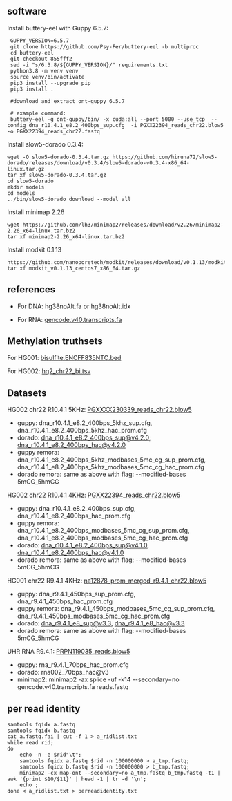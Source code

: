 ## software

Install buttery-eel with Guppy 6.5.7:

```
 GUPPY_VERSION=6.5.7
 git clone https://github.com/Psy-Fer/buttery-eel -b multiproc
 cd buttery-eel
 git checkout 855fff2
 sed -i "s/6.3.8/${GUPPY_VERSION}/" requirements.txt
 python3.8 -m venv venv
 source venv/bin/activate
 pip3 install --upgrade pip
 pip3 install .

 #download and extract ont-guppy 6.5.7 

 # example command: 
 buttery-eel -g ont-guppy/bin/ -x cuda:all --port 5000 --use_tcp  --config dna_r10.4.1_e8.2_400bps_sup.cfg  -i PGXX22394_reads_chr22.blow5  -o PGXX22394_reads_chr22.fastq  
```


Install slow5-dorado 0.3.4:

```
wget -O slow5-dorado-0.3.4.tar.gz https://github.com/hiruna72/slow5-dorado/releases/download/v0.3.4/slow5-dorado-v0.3.4-x86_64-linux.tar.gz
tar xf slow5-dorado-0.3.4.tar.gz
cd slow5-dorado
mkdir models
cd models
../bin/slow5-dorado download --model all

```


Install minimap 2.26

```
wget https://github.com/lh3/minimap2/releases/download/v2.26/minimap2-2.26_x64-linux.tar.bz2
tar xf minimap2-2.26_x64-linux.tar.bz2
```

Install modkit 0.1.13

```
https://github.com/nanoporetech/modkit/releases/download/v0.1.13/modkit_v0.1.13_centos7_x86_64.tar.gz
tar xf modkit_v0.1.13_centos7_x86_64.tar.gz
```

## references

- For DNA: hg38noAlt.fa or hg38noAlt.idx

- For RNA: [gencode.v40.transcripts.fa](https://www.dropbox.com/scl/fi/cigvodv4bfoiau7hnctrs/gencode.v40.transcripts.fa?rlkey=9agvj4693d2wifyhenicksuyd&dl=1)


## Methylation truthsets

For HG001: [bisulfite.ENCFF835NTC.bed](https://www.dropbox.com/scl/fi/mdhggu3sazhnyp7mppn15/bisulfite.ENCFF835NTC.bed.gz?rlkey=6o6obxg3bgr3wkzynasyem4n1&dl=1)

For HG002: [hg2_chr22_bi.tsv](https://www.dropbox.com/scl/fi/prpohd7mqtt6pg1n2umf3/hg2_chr22_bi.tsv?rlkey=sfvl3q5pta9s4fn6fz29n3iqj&dl=1)

## Datasets

HG002 chr22 R10.4.1 5KHz: [PGXXXX230339_reads_chr22.blow5](https://www.dropbox.com/scl/fi/d1acc4bes8j7smtzbuioj/PGXXXX230339_reads_chr22.blow5?rlkey=96lc1mhbyklz62quhacp7wjd8&dl=1)
- guppy: dna_r10.4.1_e8.2_400bps_5khz_sup.cfg, dna_r10.4.1_e8.2_400bps_5khz_hac_prom.cfg
- dorado: dna_r10.4.1_e8.2_400bps_sup@v4.2.0, dna_r10.4.1_e8.2_400bps_hac@v4.2.0
- guppy remora: dna_r10.4.1_e8.2_400bps_5khz_modbases_5mc_cg_sup_prom.cfg, dna_r10.4.1_e8.2_400bps_5khz_modbases_5mc_cg_hac_prom.cfg
- dorado remora: same as above with flag: --modified-bases 5mCG_5hmCG 

HG002 chr22 R10.4.1 4KHz: [PGXX22394_reads_chr22.blow5](https://www.dropbox.com/scl/fi/f0iqkomu1i5v692fgqcrh/PRPN119035_reads.blow5?rlkey=zbl4bfthvpkqs3bo8pfnw30cs&dl=1)
- guppy: dna_r10.4.1_e8.2_400bps_sup.cfg, dna_r10.4.1_e8.2_400bps_hac_prom.cfg
- guppy remora: dna_r10.4.1_e8.2_400bps_modbases_5mc_cg_sup_prom.cfg, dna_r10.4.1_e8.2_400bps_modbases_5mc_cg_hac_prom.cfg
- dorado: dna_r10.4.1_e8.2_400bps_sup@v4.1.0, dna_r10.4.1_e8.2_400bps_hac@v4.1.0
- dorado remora: same as above with flag: --modified-bases 5mCG_5hmCG 

HG001 chr22 R9.4.1 4KHz: [na12878_prom_merged_r9.4.1_chr22.blow5](https://www.dropbox.com/scl/fi/9a6oiiad5vzacm13udhi5/na12878_prom_merged_r9.4.1_chr22.blow5?rlkey=yqpppfxj3bch3rd8cq1dep65q&dl=1)
- guppy: dna_r9.4.1_450bps_sup_prom.cfg, dna_r9.4.1_450bps_hac_prom.cfg
- guppy remora: dna_r9.4.1_450bps_modbases_5mc_cg_sup_prom.cfg, dna_r9.4.1_450bps_modbases_5mc_cg_hac_prom.cfg
- dorado: dna_r9.4.1_e8_sup@v3.3, dna_r9.4.1_e8_hac@v3.3
- dorado remora: same as above with flag: --modified-bases 5mCG_5hmCG 

UHR RNA R9.4.1: [PRPN119035_reads.blow5](https://www.dropbox.com/scl/fi/f0iqkomu1i5v692fgqcrh/PRPN119035_reads.blow5?rlkey=zbl4bfthvpkqs3bo8pfnw30cs&dl=1)
- guppy: rna_r9.4.1_70bps_hac_prom.cfg
- dorado: rna002_70bps_hac@v3
- minimap2: minimap2 -ax splice -uf -k14 --secondary=no gencode.v40.transcripts.fa reads.fastq



## per read identity 

```
samtools fqidx a.fastq
samtools fqidx b.fastq
cat a.fastq.fai | cut -f 1 > a_ridlist.txt
while read rid;
do
    echo -n -e $rid"\t";
    samtools fqidx a.fastq $rid -n 100000000 > a_tmp.fastq;
    samtools fqidx b.fastq $rid -n 100000000 > b_tmp.fastq;
    minimap2 -cx map-ont --secondary=no a_tmp.fastq b_tmp.fastq -t1 | awk '{print $10/$11}' | head -1 | tr -d '\n';
    echo ;
done < a_ridlist.txt > perreadidentity.txt

```
